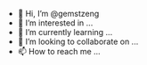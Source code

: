 - 👋 Hi, I’m @gemstzeng
- 👀 I’m interested in ...
- 🌱 I’m currently learning ...
- 💞️ I’m looking to collaborate on ...
- 📫 How to reach me ...

<!---
gemstzeng/gemstzeng is a ✨ special ✨ repository because its `README.md` (this file) appears on your GitHub profile.
You can click the Preview link to take a look at your changes.
--->
